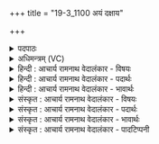 +++
title = "19-3_1100 अयं दक्षाय"

+++
<details><summary>पदपाठः</summary>

अय꣢म्। द꣡क्षा꣢꣯य। सा꣡ध꣢꣯नः। अ꣡य꣢म्। श꣡र्धा꣢꣯य। वी꣣त꣡ये꣢। अ꣣य꣢म्। दे꣣वे꣡भ्यः꣢। म꣡धु꣢꣯मत्तरः। सु꣣तः꣢। ११००।
</details>

<details><summary>अधिमन्त्रम् (VC)</summary>

- पवमानः सोमः
- पर्वतनारदौ काण्वौ
- उष्णिक्
- ऋषभः
</details>

<details><summary>हिन्दी : आचार्य रामनाथ वेदालंकार - विषयः</summary>

अगले मन्त्र में परमात्मा मनुष्यों का क्या उपकार करता है,यह कहते हैं।
</details>

<details><summary>हिन्दी : आचार्य रामनाथ वेदालंकार - पदार्थः</summary>

पदार्थान्वय -  (साधनः) सिद्धिप्रदाता (अयम्) यह पवमान सोम अर्थात् पवित्रकर्ता परमेश्वर (दक्षाय) आत्मबल के लिए होता है। (अयम्) यह परमेश्वर (शर्धाय) उत्साह देने के लिएऔर (वीतये) लोगों की प्रगति के लिए होता है। (सुतः) ध्यान किया गया (अयम्) यह (देवेभ्यः) विद्वान् सदाचारी उपासकों के लिए (मधुमत्तरः) अतिशय मधुर होता है ॥३॥
</details>

<details><summary>हिन्दी : आचार्य रामनाथ वेदालंकार - भावार्थः</summary>

भावार्थ -  श्रद्धा से उपासना किया गया परमेश्वर उपासक को आत्मबल,उत्साह,प्रगति तथा वाणी,कर्म एवं व्यवहार में मधुरता प्रदान करता है ॥३॥
</details>

<details><summary>संस्कृत : आचार्य रामनाथ वेदालंकार - विषयः</summary>

अथ परमात्मा जनानां कमुपकारं करोतीत्याह।
</details>

<details><summary>संस्कृत : आचार्य रामनाथ वेदालंकार - पदार्थः</summary>

पदार्थान्वय -  (साधनः) सिद्धिप्रदाता (अयम्) एषः पवमानः सोमः पवित्रयिता परमेश्वरः (दक्षाय) आत्मबलाय भवति। (अयम्) एषः परमेश्वरः (शर्धाय) उत्साहाय (वीतये) जनानां प्रगतये च भवति। (सुतः) ध्यातः (अयम्) एषः (देवेभ्यः) विद्वद्भ्यः सदाचारिभ्यः उपासकेभ्यः (मधुमत्तरः) अतिशयेन मधुरो भवति ॥३॥
</details>

<details><summary>संस्कृत : आचार्य रामनाथ वेदालंकार - भावार्थः</summary>

भावार्थ -  श्रद्धयोपासितः परमेश्वर उपासकायात्मबलमुत्साहं प्रगतिं वाचि कर्मणि व्यवहारे च माधुर्यं प्रयच्छति ॥३॥
</details>

<details><summary>संस्कृत : आचार्य रामनाथ वेदालंकार - पादटिप्पनी</summary>

टिप्पनी -   १. ऋ० ९।१०५।३,‘मधु॑मत्तमः’ इति पाठः।
</details>